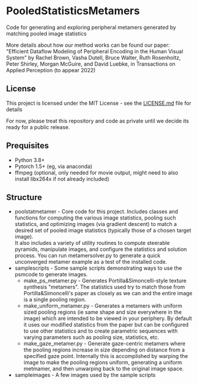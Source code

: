 # PooledStatisticsMetamers

Code for generating and exploring peripheral metamers generated by matching pooled image statistics

More details about how our method works can be found our paper:
"Efficient Dataflow Modeling of Peripheral Encoding in the Human Visual System" by Rachel Brown, Vasha Dutell, Bruce Walter, Ruth Rosenholtz, Peter Shirley, Morgan McGuire, and David Luebke,
in Transactions on Applied Perception (to appear 2022)

## License

This project is licensed under the MIT License - see the [LICENSE.md](LICENSE.md) file for details

For now, please treat this repository and code as private until we decide its ready for a public release.

## Prequisites

* Python 3.8+
* Pytorch 1.5+  (eg, via anaconda)
* ffmpeg (optional, only needed for movie output, might need to also install libx264x if not already included)

## Structure

* poolstatmetamer - Core code for this project.  Includes classes and functions for computing the various image statistics, pooling such statistics, and optimizing images (via gradient descent) to match a desired set of pooled image statistics (typically those of a chosen target image).  
It also includes a variety of utility routines to compute steerable pyramids, manipulate images, and configure the statistics and solution process. 
You can run metamersolver.py to generate a quick unconverged metamer example as a test of the installed code.
* samplescripts - Some sample scripts demonstrating ways to use the psmcode to generate images.  
  * make_ps_metamer.py - Generates Portilla&Simoncelli-style texture synthesis "metamers".  The statistics used try to match those from Portilla&Simoncelli's paper as closely as we can and the entire image is a single pooling region.
  * make_uniform_metamer.py - Generates a metamers with uniform sized pooling regions (ie same shape and size everywhere in the image) which are intended to be viewed in your periphery.  By default it uses our modified statistics from the paper but can be configured to use other statistics and to create parametric sequences with varying parameters such as pooling size, statistics, etc.
  * make_gaze_metamer.py - Generate gaze-centric metamers where the pooling regions increase in size depending on distance from a specified gaze point.  Internally this is accomplished by warping the image to make the pooling regions uniform, generating a uniform metmamer, and then unwarping back to the original image space.
* sampleimages - A few images used by the sample scripts
